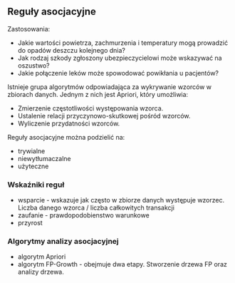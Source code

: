 ## Reguły asocjacyjne

Zastosowania:
- Jakie wartości powietrza, zachmurzenia i temperatury mogą prowadzić do opadów deszczu kolejnego dnia?
- Jak rodzaj szkody zgłoszony ubezpieczycielowi może wskazywać na oszustwo?
- Jakie połączenie leków może spowodować powikłania u pacjentów?

Istnieje grupa algorytmów odpowiadająca za wykrywanie wzorców w zbiorach danych. Jednym z nich jest Apriori, który umożliwia:

- Zmierzenie częstotliwości występowania wzorca.
- Ustalenie relacji przyczynowo-skutkowej pośród wzorców.
- Wyliczenie przydatności wzorców.

Reguły asocjacyjne można podzielić na:

- trywialne
- niewytłumaczalne
- użyteczne

### Wskaźniki reguł

- wsparcie - wskazuje jak często w zbiorze danych występuje wzorzec. Liczba danego wzorca / liczba całkowitych transakcji
- zaufanie - prawdopodobienstwo warunkowe
- przyrost

### Algorytmy analizy asocjacyjnej

- algorytm Apriori
- algorytm FP-Growth - obejmuje dwa etapy. Stworzenie drzewa FP oraz analizy drzewa.